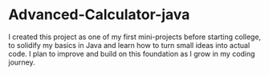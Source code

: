 # Advanced-Calculator-java
I created this project as one of my first mini-projects before starting college, to solidify my basics in Java and learn how to turn small ideas into actual code. I plan to improve and build on this foundation as I grow in my coding journey.
